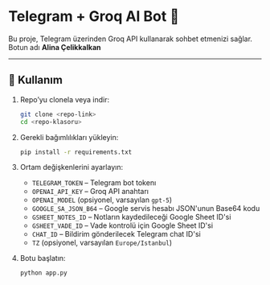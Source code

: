 # Telegram + Groq AI Bot 🤖

Bu proje, Telegram üzerinden Groq API kullanarak sohbet etmenizi sağlar.
Botun adı **Alina Çelikkalkan**

---

## 🚀 Kullanım

1. Repo’yu clonela veya indir:
   ```bash
   git clone <repo-link>
   cd <repo-klasoru>
   ```

2. Gerekli bağımlılıkları yükleyin:
   ```bash
   pip install -r requirements.txt
   ```

3. Ortam değişkenlerini ayarlayın:
   - `TELEGRAM_TOKEN` – Telegram bot tokenı
   - `OPENAI_API_KEY` – Groq API anahtarı
   - `OPENAI_MODEL` (opsiyonel, varsayılan `gpt-5`)
   - `GOOGLE_SA_JSON_B64` – Google servis hesabı JSON'unun Base64 kodu
   - `GSHEET_NOTES_ID` – Notların kaydedileceği Google Sheet ID'si
   - `GSHEET_VADE_ID` – Vade kontrolü için Google Sheet ID'si
   - `CHAT_ID` – Bildirim gönderilecek Telegram chat ID'si
   - `TZ` (opsiyonel, varsayılan `Europe/Istanbul`)

4. Botu başlatın:
   ```bash
   python app.py
   ```
